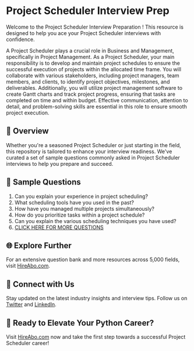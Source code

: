 # Project Scheduler Interview Prep

Welcome to the Project Scheduler Interview Preparation ! This resource is designed to help you ace your Project Scheduler interviews with confidence.

A Project Scheduler plays a crucial role in Business and Management, specifically in Project Management. As a Project Scheduler, your main responsibility is to develop and maintain project schedules to ensure the successful execution of projects within the allocated time frame. You will collaborate with various stakeholders, including project managers, team members, and clients, to identify project objectives, milestones, and deliverables. Additionally, you will utilize project management software to create Gantt charts and track project progress, ensuring that tasks are completed on time and within budget. Effective communication, attention to detail, and problem-solving skills are essential in this role to ensure smooth project execution.

## 🚀 Overview

Whether you're a seasoned Project Scheduler or just starting in the field, this repository is tailored to enhance your interview readiness. We've curated a set of sample questions commonly asked in Project Scheduler interviews to help you prepare and succeed.

## 📝 Sample Questions

1. Can you explain your experience in project scheduling?
2. What scheduling tools have you used in the past?
3. How have you managed multiple projects simultaneously?
4. How do you prioritize tasks within a project schedule?
5. Can you explain the various scheduling techniques you have used?
6. [CLICK HERE FOR MORE QUESTIONS](https://hireabo.com/job/1_3_16/Project%20Scheduler)

## 🌐 Explore Further

For an extensive question bank and more resources across 5,000 fields, visit [HireAbo.com](https://www.hireabo.com).

## 📱 Connect with Us

Stay updated on the latest industry insights and interview tips. Follow us on [Twitter](https://twitter.com/hireabo) and [LinkedIn](https://www.linkedin.com/in/hire-abo-3609972a8/).

## 🚀 Ready to Elevate Your Python Career?

Visit [HireAbo.com](https://www.hireabo.com) now and take the first step towards a successful Project Scheduler career!
